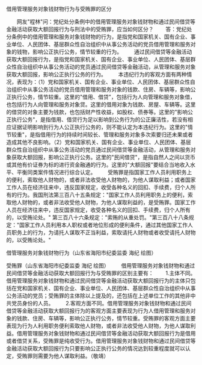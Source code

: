 借用管理服务对象钱财物行为与受贿罪的区分











　　网友"程林"问：党纪处分条例中的借用管理服务对象钱财物和通过民间借贷等金融活动获取大额回报行为与刑法中的受贿罪，应当如何区分？
　　答：党纪处分条例中的借用管理和服务对象钱财物的行为，是指党和国家机关、国有企业、事业单位、人民团体、基层群众性自治组织中从事公务活动的党员借用管理和服务对象的钱物，影响公正执行公务，情节较重的行为。
　　通过民间借贷等金融活动获取大额回报行为，是指党和国家机关、国有企业、事业单位、人民团体、基层群众性自治组织中从事公务活动的党员通过民间借贷等金融活动，从管理和服务对象获取大额回报，影响公正执行公务的行为。
　　本违纪行为的客观方面有两种情况，表现为：（1）党和国家机关、国有企业、事业单位、人民团体、基层群众性自治组织中从事公务活动的党员借用管理和服务对象的钱款、住房、车辆等，影响公正执行公务，情节较重。这里的"借用、借贷"，包括行为人向管理和服务对象借，也包括行为人向管理和服务对象贷。这里的借用对象为钱款、房屋、车辆等。这里的借贷的对象主要为钱款，也包括财产性收益，如股权、债券等。这里的"影响公正执行公务"，是指借用、借贷行为足以影响到公务行为的公正廉洁性，若没有相应证据证明影响到行为人公正执行公务的，则不能认定为本违纪行为。这里的"情节较重"，是指借用行为的持续时间较长、管理和服务对象多次索要归还未果或者造成其他不良影响。（2）党和国家机关、国有企业、事业单位、人民团体、基层群众性自治组织中从事公务活动的党员通过民间借贷等金融活动，从管理和服务对象获取大额回报，影响公正执行公务。这里的"民间借贷"，是指自然人之间以货币或其他有价证券为标的进行资金融通的行为。这里的"大额回报"要结合当地收入水平、平衡同类案件情况进行综合认定。
　　受贿罪是指国家工作人员利用职务上的便利，索取他人财物的，或者非法收受他人财物的，为他人谋取利益；或者国家工作人员在经济往来中，违反国家规定，收受各种名义的回扣、手续费，归个人所有的行为。我国刑法第三百八十五条规定："国家工作人员利用职务上的便利，索取他人财物的，或者非法收受他人财物，为他人谋取利益的，是受贿罪。国家工作人员在经济往来中，违反国家规定，收受各种名义的回扣、手续费，归个人所有的，以受贿论处。"
第三百八十六条规定："索贿的从重处罚。"第三百八十八条规定："国家工作人员利用本人职权或者地位形成的便利条件，通过其他国家工作人员职务上的行为，为请托人谋取不正当利益，索取请托人财物或者收受请托人财物的，以受贿论处。"

借管理服务对象钱财物行为（山东省海阳市纪委监委 海纪 绘图）

受贿罪（山东省海阳市纪委监委 海纪 绘图）
　　借用管理服务对象钱财物和通过民间借贷等金融活动获取大额回报行为与受贿罪的区别主要有：
　　1.主体不同。借用管理服务对象钱财物和通过民间借贷等金融活动获取大额回报行为的主体只包括在党和国家机关、国有企业、事业单位、人民团体、基层群众性自治组织中从事公务活动的党员；受贿罪的主体除以上提及的，还包括在上述单位工作的其他非中共党员身份的人员。
　　2.客观方面不同。借用管理服务对象钱财物和通过民间借贷等金融活动获取大额回报行为的客观方面主要表现为行为人借用管理和服务对象的钱款、住房、车辆等，影响公正执行公务，情节较重。受贿罪的客观方面主要表现为行为人利用职务便利索取他人财物，或者非法收受他人财物，为他人谋取利益。借用管理服务对象钱财物和通过民间借贷等金融活动获取大额回报行为是借用或者借贷关系，受贿罪是纯收受行为。借用管理服务对象钱财物和通过民间借贷等金融活动获取大额回报行为只要影响公正执行公务的情况达到较重程度就可以认定，受贿罪则需要为他人谋取利益。（敬靖）
